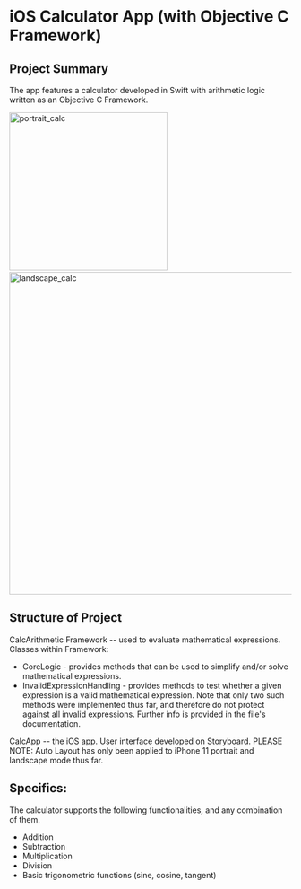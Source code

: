 # iOS Calculator App (with Objective C Framework)

## Project Summary
The app features a calculator developed in Swift with arithmetic logic written as an Objective C Framework.

<p float="center">
 <img width="282" alt="portrait_calc" src="https://user-images.githubusercontent.com/45325370/124705831-e2305100-debb-11eb-8284-2169b7cb4513.png">
&nbsp; &nbsp; &nbsp;
 <img width="575" alt="landscape_calc" src="https://user-images.githubusercontent.com/45325370/124705846-e8263200-debb-11eb-9161-b2f8a9e20211.png">
</p>

## Structure of Project
CalcArithmetic Framework -- used to evaluate mathematical expressions. <br>
Classes within Framework:
  * CoreLogic - provides methods that can be used to simplify and/or solve mathematical expressions.
  * InvalidExpressionHandling - provides methods to test whether a given expression is a valid mathematical expression. Note that only two such methods were implemented thus far, and therefore do not protect against all invalid expressions. Further info is provided in the file's documentation. 

CalcApp -- the iOS app.
User interface developed on Storyboard. PLEASE NOTE: Auto Layout has only been applied to iPhone 11 portrait and landscape mode thus far. <br>
  

## Specifics:
The calculator supports the following functionalities, and any combination of them. <br>
  * Addition
  * Subtraction
  * Multiplication
  * Division
  * Basic trigonometric functions (sine, cosine, tangent)

<br>
